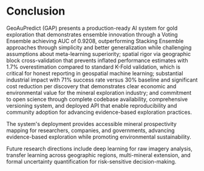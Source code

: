 # Conclusion

GeoAuPredict (GAP) presents a production-ready AI system for gold exploration that demonstrates ensemble innovation through a Voting Ensemble achieving AUC of 0.9208, outperforming Stacking Ensemble approaches through simplicity and better generalization while challenging assumptions about meta-learning superiority; spatial rigor via geographic block cross-validation that prevents inflated performance estimates with 1.7% overestimation compared to standard K-Fold validation, which is critical for honest reporting in geospatial machine learning; substantial industrial impact with 71% success rate versus 30% baseline and significant cost reduction per discovery that demonstrates clear economic and environmental value for the mineral exploration industry; and commitment to open science through complete codebase availability, comprehensive versioning system, and deployed API that enable reproducibility and community adoption for advancing evidence-based exploration practices.

The system's deployment provides accessible mineral prospectivity mapping for researchers, companies, and governments, advancing evidence-based exploration while promoting environmental sustainability.

Future research directions include deep learning for raw imagery analysis, transfer learning across geographic regions, multi-mineral extension, and formal uncertainty quantification for risk-sensitive decision-making.
